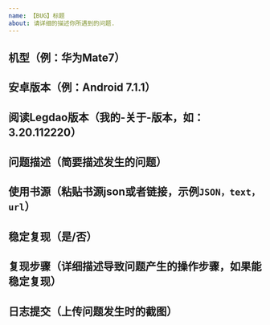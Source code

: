 ```yaml
---
name: 【BUG】标题
about: 请详细的描述你所遇到的问题.
---
```


## 机型（例：华为Mate7）


## 安卓版本（例：Android 7.1.1）


## 阅读Legdao版本（我的-关于-版本，如：3.20.112220）


## 问题描述（简要描述发生的问题）


## 使用书源（粘贴书源json或者链接，示例```JSON，text，url```）


## 稳定复现（是/否）


## 复现步骤（详细描述导致问题产生的操作步骤，如果能稳定复现）


## 日志提交（上传问题发生时的截图）
